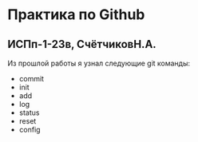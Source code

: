 # Практика по Github
## ИСПп-1-23в, СчётчиковН.А.
Из прошлой работы я узнал следующие git команды:
* commit
* init
* add
* log
* status
* reset
* config